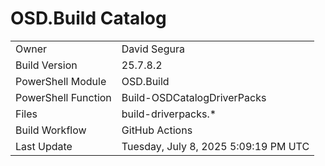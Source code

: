 ﻿# OSD.Build Catalog

| | |
|-|-|
| Owner | David Segura |
| Build Version | 25.7.8.2 |
| PowerShell Module | OSD.Build |
| PowerShell Function | Build-OSDCatalogDriverPacks |
| Files | build-driverpacks.* |
| Build Workflow | GitHub Actions |
| Last Update | Tuesday, July 8, 2025 5:09:19 PM UTC |
